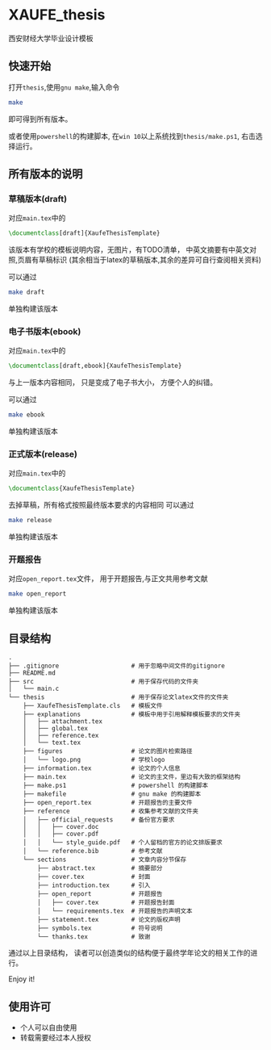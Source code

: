 # XAUFE_thesis
西安财经大学毕业设计模板

## 快速开始
打开`thesis`,使用`gnu make`,输入命令
```bash
make
```
即可得到所有版本。

或者使用`powershell`的构建脚本,
在`win 10`以上系统找到`thesis/make.ps1`,
右击选择运行。

## 所有版本的说明
### 草稿版本(draft)
对应`main.tex`中的
```latex
\documentclass[draft]{XaufeThesisTemplate}
```
该版本有学校的模板说明内容，无图片，有TODO清单，
中英文摘要有中英文对照,页眉有草稿标识
(其余相当于latex的草稿版本,其余的差异可自行查阅相关资料)

可以通过
```bash
make draft
```
单独构建该版本

### 电子书版本(ebook)
对应`main.tex`中的
```latex
\documentclass[draft,ebook]{XaufeThesisTemplate}
```
与上一版本内容相同，
只是变成了电子书大小，
方便个人的纠错。

可以通过
```bash
make ebook
```
单独构建该版本

### 正式版本(release)
对应`main.tex`中的
```latex
\documentclass{XaufeThesisTemplate}
```
去掉草稿，所有格式按照最终版本要求的内容相同
可以通过
```bash
make release
```
单独构建该版本

### 开题报告
对应`open_report.tex`文件，
用于开题报告,与正文共用参考文献
```bash
make open_report
```
单独构建该版本

## 目录结构
```text
.
├── .gitignore                    # 用于忽略中间文件的gitignore
├── README.md                   
├── src                           # 用于保存代码的文件夹
│   └── main.c
└── thesis                        # 用于保存论文latex文件的文件夹
    ├── XaufeThesisTemplate.cls   # 模板文件
    ├── explanations              # 模板中用于引用解释模板要求的文件夹
    │   ├── attachment.tex      
    │   ├── global.tex
    │   ├── reference.tex
    │   └── text.tex
    ├── figures                   # 论文的图片检索路径
    │   └── logo.png              # 学校logo  
    ├── information.tex           # 论文的个人信息
    ├── main.tex                  # 论文的主文件，里边有大致的框架结构
    ├── make.ps1                  # powershell 的构建脚本
    ├── makefile                  # gnu make 的构建脚本
    ├── open_report.tex           # 开题报告的主要文件
    ├── reference                 # 收集参考文献的文件夹
    │   ├── official_requests     # 备份官方要求
    │   │   ├── cover.doc
    │   │   ├── cover.pdf
    │   │   └── style_guide.pdf   # 个人留档的官方的论文排版要求
    │   └── reference.bib         # 参考文献
    └── sections                  # 文章内容分节保存
        ├── abstract.tex          # 摘要部分
        ├── cover.tex             # 封面
        ├── introduction.tex      # 引入
        ├── open_report           # 开题报告
        │   ├── cover.tex         # 开题报告封面
        │   └── requirements.tex  # 开题报告的声明文本
        ├── statement.tex         # 论文的版权声明
        ├── symbols.tex           # 符号说明
        └── thanks.tex            # 致谢
```
通过以上目录结构，
读者可以创造类似的结构便于最终学年论文的相关工作的进行。

Enjoy it!


## 使用许可
-   个人可以自由使用
-   转载需要经过本人授权
